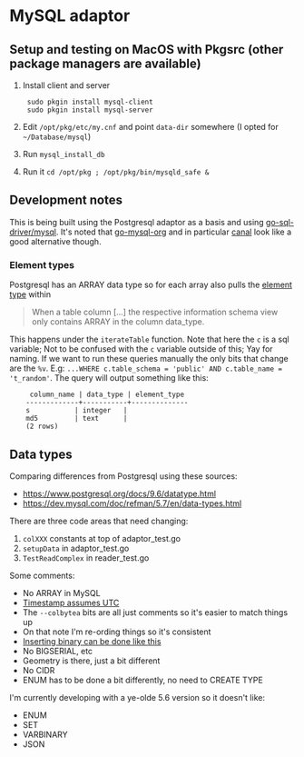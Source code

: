 # MySQL adaptor


## Setup and testing on MacOS with Pkgsrc (other package managers are available)

1. Install client and server

		sudo pkgin install mysql-client
		sudo pkgin install mysql-server

2. Edit `/opt/pkg/etc/my.cnf` and point `data-dir` somewhere (I opted for `~/Database/mysql`)

3. Run `mysql_install_db`

4. Run it `cd /opt/pkg ; /opt/pkg/bin/mysqld_safe &`


## Development notes

This is being built using the Postgresql adaptor as a basis and using [go-sql-driver/mysql](https://github.com/go-sql-driver/mysql). It's noted that [go-mysql-org](https://github.com/go-mysql-org) and in particular [canal](https://github.com/go-mysql-org/go-mysql#canal) look like a good alternative though.

### Element types

Postgresql has an ARRAY data type so for each array also pulls the [element type](https://www.postgresql.org/docs/9.6/infoschema-element-types.html) within

> When a table column [...] the respective information schema view only contains ARRAY in the column data_type.

This happens under the `iterateTable` function. Note that here the `c` is a sql variable; Not to be confused with the `c` variable outside of this; Yay for naming. If we want to run these queries manually the only bits that change are the `%v`. E.g: `...WHERE c.table_schema = 'public' AND c.table_name = 't_random'`. The query will output something like this:

		 column_name | data_type | element_type 
		-------------+-----------+--------------
		s           | integer   | 
		md5         | text      | 
		(2 rows)
		
## Data types

Comparing differences from Postgresql using these sources:

- <https://www.postgresql.org/docs/9.6/datatype.html>
- <https://dev.mysql.com/doc/refman/5.7/en/data-types.html>

There are three code areas that need changing:

1. `colXXX` constants at top of adaptor\_test.go
2. `setupData` in adaptor\_test.go
3. `TestReadComplex` in reader\_test.go

Some comments:

- No ARRAY in MySQL
- [Timestamp assumes UTC](https://dev.mysql.com/doc/refman/8.0/en/datetime.html)
- The `--colbytea` bits are all just comments so it's easier to match things up
- On that note I'm re-ording things so it's consistent
- [Inserting binary can be done like this](https://stackoverflow.com/a/10283197/208793)
- No BIGSERIAL, etc
- Geometry is there, just a bit different
- No CIDR
- ENUM has to be done a bit differently, no need to CREATE TYPE

I'm currently developing with a ye-olde 5.6 version so it doesn't like:

- ENUM
- SET 
- VARBINARY
- JSON
